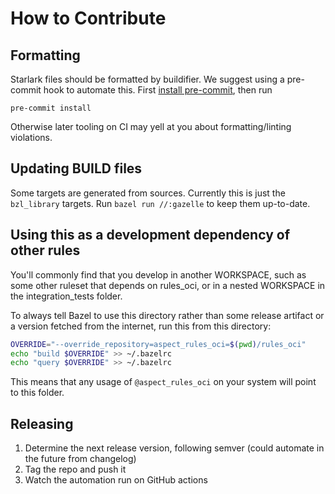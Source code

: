 # How to Contribute

## Formatting

Starlark files should be formatted by buildifier.
We suggest using a pre-commit hook to automate this.
First [install pre-commit](https://pre-commit.com/#installation),
then run

```shell
pre-commit install
```

Otherwise later tooling on CI may yell at you about formatting/linting violations.

## Updating BUILD files

Some targets are generated from sources.
Currently this is just the `bzl_library` targets.
Run `bazel run //:gazelle` to keep them up-to-date.

## Using this as a development dependency of other rules

You'll commonly find that you develop in another WORKSPACE, such as
some other ruleset that depends on rules_oci, or in a nested
WORKSPACE in the integration_tests folder.

To always tell Bazel to use this directory rather than some release
artifact or a version fetched from the internet, run this from this
directory:

```sh
OVERRIDE="--override_repository=aspect_rules_oci=$(pwd)/rules_oci"
echo "build $OVERRIDE" >> ~/.bazelrc
echo "query $OVERRIDE" >> ~/.bazelrc
```

This means that any usage of `@aspect_rules_oci` on your system will point to this folder.

## Releasing

1. Determine the next release version, following semver (could automate in the future from changelog)
1. Tag the repo and push it
1. Watch the automation run on GitHub actions
